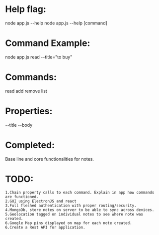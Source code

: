 # Help flag:
node app.js --help
node app.js --help [command]

# Command Example:
node app.js read --title="to buy"

# Commands:
read
add
remove
list

# Properties:
--title
--body

# Completed:
Base line and core functionalities for notes.

# TODO:

```
1.Chain property calls to each command. Explain in app how commands are functioned.
2.GUI using ElectronJS and react
3.Full fleshed authentication with proper routing/security.
4.MongoDb, store notes on server to be able to sync across devices.
5.Geolocation tagged on individual notes to see where note was created.
6.Google Map pins displayed on map for each note created.
6.Create a Rest API for application.
```
